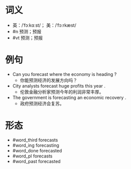 # 词义
- 英：/ˈfɔːkɑːst/； 美：/ˈfɔːrkæst/
- #n 预测；预报
- #vt 预测；预报
# 例句
- Can you forecast where the economy is heading ?
	- 你能预测经济的发展方向吗？
- City analysts forecast huge profits this year .
	- 伦敦金融分析家预测今年的利润非常丰厚。
- The government is forecasting an economic recovery .
	- 政府预测经济会复苏。
# 形态
- #word_third forecasts
- #word_ing forecasting
- #word_done forecasted
- #word_pl forecasts
- #word_past forecasted
